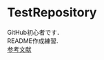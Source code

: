 # TestRepository
GitHub初心者です．  
README作成練習.  
[参考文献](https://gist.github.com/mignonstyle/083c9e1651d7734f84c99b8cf49d57fa)
